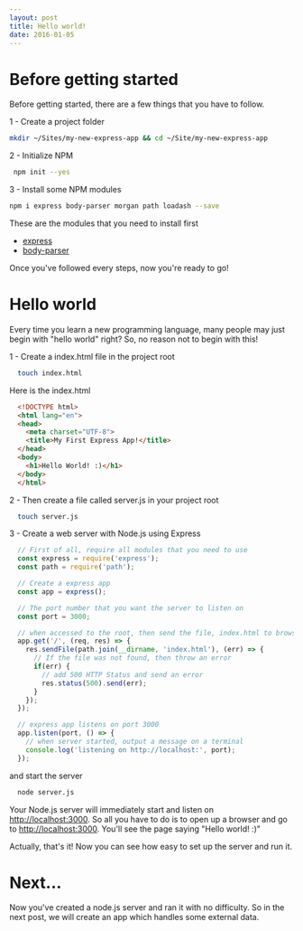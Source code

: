 ```yaml
---
layout: post
title: Hello world!
date: 2016-01-05
---
```


# Before getting started

Before getting started, there are a few things that you have to follow.

  1 -  Create a project folder

  ```bash
  mkdir ~/Sites/my-new-express-app && cd ~/Site/my-new-express-app
  ```

  2 - Initialize NPM

  ```bash
   npm init --yes
  ```

  3 - Install some NPM modules

  ```bash
  npm i express body-parser morgan path loadash --save
  ```

These are the modules that you need to install first
 - [express](https://www.npmjs.com/package/express)
 - [body-parser](https://www.npmjs.com/package/body-parser)

Once you've followed every steps, now you're ready to go!

# Hello world
Every time you learn a new programming language, many people may just  begin with "hello world" right? So, no reason not to begin with this!

  1 - Create a index.html file in the project root

  ```bash
    touch index.html
  ```

  Here is the index.html

  ```html
    <!DOCTYPE html>
    <html lang="en">
    <head>
      <meta charset="UTF-8">
      <title>My First Express App!</title>
    </head>
    <body>
      <h1>Hello World! :)</h1>
    </body>
    </html>
  ```

  2 - Then create a file called server.js in your project root

  ```bash
    touch server.js
  ```

  3 - Create a web server with Node.js using Express

  ```js
    // First of all, require all modules that you need to use
    const express = require('express');
    const path = require('path');

    // Create a express app
    const app = express();

    // The port number that you want the server to listen on
    const port = 3000;

    // when accessed to the root, then send the file, index.html to browsers
    app.get('/', (req, res) => {
      res.sendFile(path.join(__dirname, 'index.html'), (err) => {
        // If the file was not found, then throw an error
        if(err) {
          // add 500 HTTP Status and send an error
          res.status(500).send(err);
        }
      });
    });

    // express app listens on port 3000
    app.listen(port, () => {
      // when server started, output a message on a terminal
      console.log('listening on http://localhost:', port);
    });

  ```

  and start the server

  ```bash
    node server.js
  ```

  Your Node.js server will immediately start and listen on [http://localhost:3000](http://localhost:3000).
  So all you have to do is to open up a browser and go to [http://localhost:3000](http://localhost:3000).
  You'll see the page saying "Hello world! :)"

  Actually, that's it!
  Now you can see how easy to set up the server and run it.

# Next...
Now you've created a node.js server and ran it with no difficulty.
So in the next post, we will create an app which handles some external data.
